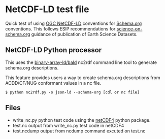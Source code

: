 # NetCDF-LD test file

Quick test of using [OGC NetCDF-LD](http://docs.opengeospatial.org/DRAFTS/19-002.html) conventions for [Schema.org](https://schema.org) conventions. This follows ESIP recommendations for [science-on-schema.org](https://github.com/ESIPFed/science-on-schema.org) guidance of publication of Earth Science Datasets.

## NetCDF-LD Python processor
This uses the [binary-array-ld/bald](https://github.com/binary-array-ld/bald) nc2rdf command line tool to generate schema.org descriptions.

This feature provides users a way to create schema.org descriptions from
ACDD/CF/NUG conformant values in a nc file.

``
$ python nc2rdf.py -o json-ld --schema-org [cdl or nc file]
``

## Files

* write_nc.py python test code using the [netCDF4](https://pypi.org/project/netCDF4/) python package.
* test.nc output from write_nc.py test code in netCDF4
* test.ncdump output from ncdump command excuted on test.nc
